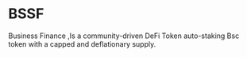 # BSSF
Business Finance ,Is a community-driven DeFi Token auto-staking Bsc token with a capped and deflationary supply.
